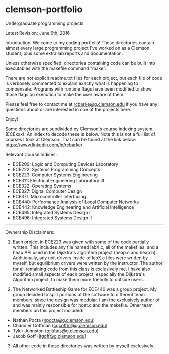 # clemson-portfolio
Undergraduate programming projects

Latest Revision: June 6th, 2016

Introduction:
Welcome to my coding portfolio! These directories contain almost every large programming 
project I've worked on as a Clemson student, plus some extra lab reports and documentation.

Unless otherwise specified, directories containing code can be built into 
executables with the makefile command "make".

There are not explicit readme.txt files for each project, but each file of code is verbosely commented to explain
exactly what is happening to compensate. Programs with runtime flags have been modified to show those flags on
execution to make the user aware of them. 

Please feel free to contact me at rcbarke@g.clemson.edu if you have any questions about or are interested 
in one of the projects here.

Enjoy!

Some directories are subdivided by Clemson's course indexing system (ECExxx). An index to decode these is below.
Note this is not a full list of courses I took at Clemson. That can be found at the link below:
 https://www.linkedin.com/in/rcbarker

Relevant Course Indices:
- ECE209: Logic and Computing Devices Laboratory
- ECE222: Systems Programming Concepts
- ECE223: Computer Systems Engineering
- ECE311: Electrical Engineering Laboratory III
- ECE322: Operating Systems
- ECE327: Digital Computer Design
- ECE371: Microcontroller Interfacing
- ECE440: Performance Analysis of Local Computer Networks
- ECE442: Knowledge Engineering and Artificial Intelligence
- ECE495: Integrated Systems Design I 
- ECE496: Integrated Systems Design II

-------------------------------------------------------------------------------------------------------------------

Ownership Disclaimers: 

1. Each project in ECE223 was given with some of the code partially written. This includes any file named labX.c, 
all of the makefiles, and a heap API used in the Dijsktra's algorithm project (heap.c and heap.h). Additionally, 
any unit drivers inside of labX.c files were written by myself, but equilibrium drivers were written by 
the instructor. The author for all remaining code from this class is exclusively me. I have also modified small
aspects of each project, especially the Dijkstra's Algorithm project, to make them more friendly to outside users.

2. The Networked Battleship Game for ECE440 was a group project. My group decided to split portions of the software to 
different team members, since the design was modular. I am the exclusively author of and was mainly responsible for
host.c and the makefile. Other team members on this project included:
- Nathan Pocta (npocta@g.clemson.edu)
- Chandler Coffman (cgcoffm@g.clemson.edu)
- Tyler Johnston (tgjohns@g.clemson.edu)
- Jacob Goff (jtgoff@g.clemson.edu)

3. All other code in these directories was written by myself exclusively.
